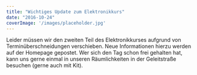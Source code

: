```yaml
---
title: "Wichtiges Update zum Elektronikkurs"
date: "2016-10-24"
coverImage: '/images/placeholder.jpg'
---
```


Leider müssen wir den zweiten Teil des Elektronikkurses aufgrund von Terminüberschneidungen verschieben. Neue Informationen hierzu werden auf der Homepage gepostet. Wer sich den Tag schon frei gehalten hat, kann uns gerne einmal in unseren Räumlichkeiten in der Geleitstraße besuchen (gerne auch mit Kit).
